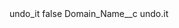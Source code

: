 <?xml version="1.0" encoding="UTF-8"?>
<CustomMetadata xmlns="http://soap.sforce.com/2006/04/metadata" xmlns:xsi="http://www.w3.org/2001/XMLSchema-instance" xmlns:xsd="http://www.w3.org/2001/XMLSchema">
    <label>undo_it</label>
    <protected>false</protected>
    <values>
        <field>Domain_Name__c</field>
        <value xsi:type="xsd:string">undo.it</value>
    </values>
</CustomMetadata>
